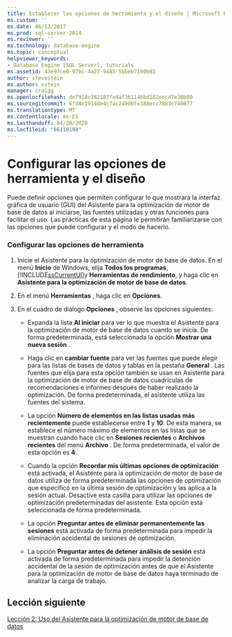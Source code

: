 ```yaml
---
title: Establecer las opciones de herramienta y el diseño | Microsoft Docs
ms.custom: ''
ms.date: 06/13/2017
ms.prod: sql-server-2014
ms.reviewer: ''
ms.technology: database-engine
ms.topic: conceptual
helpviewer_keywords:
- Database Engine [SQL Server], tutorials
ms.assetid: 43e97ce0-97bc-4a27-9485-5bbeb7190b85
author: stevestein
ms.author: sstein
manager: craigg
ms.openlocfilehash: de7918c382187fe4af361146bd182eecd7e30b80
ms.sourcegitcommit: 6fd8c1914de4c7ac24900fe388ecc7883c740077
ms.translationtype: MT
ms.contentlocale: es-ES
ms.lasthandoff: 04/26/2020
ms.locfileid: "66110198"
---
```

# <a name="setting-tool-options-and-layout"></a>Configurar las opciones de herramienta y el diseño
  Puede definir opciones que permiten configurar lo que mostrará la interfaz gráfica de usuario (GUI) del Asistente para la optimización de motor de base de datos al iniciarse, las fuentes utilizadas y otras funciones para facilitar el uso. Las prácticas de esta página le permitirán familiarizarse con las opciones que puede configurar y el modo de hacerlo.  
  
### <a name="set-the-tool-options"></a>Configurar las opciones de herramienta  
  
1.  Inicie el Asistente para la optimización de motor de base de datos. En el menú **Inicio** de Windows, elija **Todos los programas**, [!INCLUDE[ssCurrentUI](../../includes/sscurrentui-md.md)]y **Herramientas de rendimiento**, y haga clic en **Asistente para la optimización de motor de base de datos**.  
  
2.  En el menú **Herramientas** , haga clic en **Opciones**.  
  
3.  En el cuadro de diálogo **Opciones** , observe las opciones siguientes:  
  
    -   Expanda la lista **Al iniciar** para ver lo que muestra el Asistente para la optimización de motor de base de datos cuando se inicia. De forma predeterminada, está seleccionada la opción **Mostrar una nueva sesión** .  
  
    -   Haga clic en **cambiar fuente** para ver las fuentes que puede elegir para las listas de bases de datos y tablas en la pestaña **General** . Las fuentes que elija para esta opción también se usan en Asistente para la optimización de motor de base de datos cuadrículas de recomendaciones e informes después de haber realizado la optimización. De forma predeterminada, el asistente utiliza las fuentes del sistema.  
  
    -   La opción **Número de elementos en las listas usadas más recientemente** puede establecerse entre **1** y **10**. De esta manera, se establece el número máximo de elementos en las listas que se muestran cuando hace clic en **Sesiones recientes** o **Archivos recientes** del menú **Archivo** . De forma predeterminada, el valor de esta opción es **4**.  
  
    -   Cuando la opción **Recordar mis últimas opciones de optimización** está activada, el Asistente para la optimización de motor de base de datos utiliza de forma predeterminada las opciones de optimización que especificó en la última sesión de optimización y las aplica a la sesión actual. Desactive esta casilla para utilizar las opciones de optimización predeterminadas del asistente. Esta opción está seleccionada de forma predeterminada.  
  
    -   La opción **Preguntar antes de eliminar permanentemente las sesiones** está activada de forma predeterminada para impedir la eliminación accidental de sesiones de optimización.  
  
    -   La opción **Preguntar antes de detener análisis de sesión** está activada de forma predeterminada para impedir la detención accidental de la sesión de optimización antes de que el Asistente para la optimización de motor de base de datos haya terminado de analizar la carga de trabajo.  
  
## <a name="next-lesson"></a>Lección siguiente  
 [Lección 2: Uso del Asistente para la optimización de motor de base de datos](../../relational-databases/performance/database-engine-tuning-advisor.md)  
  
  
